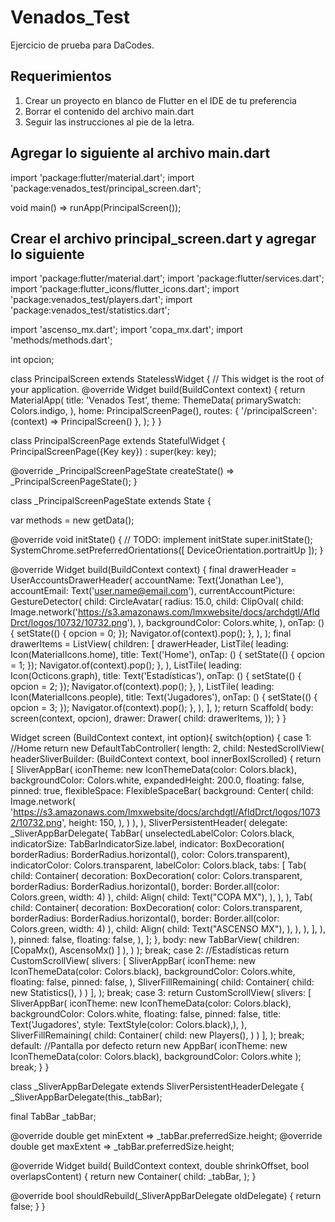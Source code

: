 # Venados_Test
Ejercicio de prueba para DaCodes.

## Requerimientos

1. Crear un proyecto en blanco de Flutter en el IDE de tu preferencia
2. Borrar el contenido del archivo main.dart
3. Seguir las instrucciones al pie de la letra.

## Agregar lo siguiente al archivo main.dart

  import 'package:flutter/material.dart';
  import 'package:venados_test/principal_screen.dart';

  void main() => runApp(PrincipalScreen());

## Crear el archivo principal_screen.dart y agregar lo siguiente

import 'package:flutter/material.dart';
import 'package:flutter/services.dart';
import 'package:flutter_icons/flutter_icons.dart';
import 'package:venados_test/players.dart';
import 'package:venados_test/statistics.dart';

import 'ascenso_mx.dart';
import 'copa_mx.dart';
import 'methods/methods.dart';

int opcion;

class PrincipalScreen extends StatelessWidget {
  // This widget is the root of your application.
  @override
  Widget build(BuildContext context) {
    return MaterialApp(
      title: 'Venados Test',
      theme: ThemeData(
        primarySwatch: Colors.indigo,
      ),
      home: PrincipalScreenPage(),
      routes: {
        '/principalScreen': (context) => PrincipalScreen()
      },
    );
  }
}

class PrincipalScreenPage extends StatefulWidget {
  PrincipalScreenPage({Key key}) : super(key: key);

  @override
  _PrincipalScreenPageState createState() => _PrincipalScreenPageState();
}

class _PrincipalScreenPageState extends State<PrincipalScreenPage> {

  var methods = new getData();

  @override
  void initState() {
    // TODO: implement initState
    super.initState();
    SystemChrome.setPreferredOrientations([
      DeviceOrientation.portraitUp
    ]);
  }

  @override
  Widget build(BuildContext context) {
    final drawerHeader = UserAccountsDrawerHeader(
      accountName: Text('Jonathan Lee'),
      accountEmail: Text('user.name@email.com'),
      currentAccountPicture: GestureDetector(
        child: CircleAvatar(
          radius: 15.0,
          child: ClipOval(
            child: Image.network('https://s3.amazonaws.com/lmxwebsite/docs/archdgtl/AfldDrct/logos/10732/10732.png'),
          ),
          backgroundColor: Colors.white,
        ),
        onTap: (){
          setState(() {
            opcion = 0;
          });
          Navigator.of(context).pop();
        },
      ),
    );
    final drawerItems = ListView(
      children: <Widget>[
        drawerHeader,
        ListTile(
          leading: Icon(MaterialIcons.home),
          title: Text('Home'),
          onTap: () {
            setState(() {
              opcion = 1;
            });
            Navigator.of(context).pop();
          },
        ),
        ListTile(
          leading: Icon(Octicons.graph),
          title: Text('Estadísticas'),
          onTap: () {
            setState(() {
              opcion = 2;
            });
            Navigator.of(context).pop();
          },
        ),
        ListTile(
          leading: Icon(MaterialIcons.people),
          title: Text('Jugadores'),
          onTap: () {
            setState(() {
              opcion = 3;
            });
            Navigator.of(context).pop();
          },
        ),
      ],
    );
    return Scaffold(
        body: screen(context, opcion),
        drawer: Drawer(
          child: drawerItems,
        ));
  }
}

Widget screen (BuildContext context, int option){
  switch(option) {
    case 1: //Home
      return new DefaultTabController(
          length: 2,
          child: NestedScrollView(
            headerSliverBuilder: (BuildContext context,
                bool innerBoxIScrolled) {
              return <Widget>[
                SliverAppBar(
                  iconTheme: new IconThemeData(color: Colors.black),
                  backgroundColor: Colors.white,
                  expandedHeight: 200.0,
                  floating: false,
                  pinned: true,
                  flexibleSpace: FlexibleSpaceBar(
                      background: Center(
                        child: Image.network(
                          'https://s3.amazonaws.com/lmxwebsite/docs/archdgtl/AfldDrct/logos/10732/10732.png',
                          height: 150,
                        ),
                      )
                  ),
                ),
                SliverPersistentHeader(
                  delegate: _SliverAppBarDelegate(
                    TabBar(
                      unselectedLabelColor: Colors.black,
                      indicatorSize: TabBarIndicatorSize.label,
                      indicator: BoxDecoration(
                          borderRadius: BorderRadius.horizontal(),
                          color: Colors.transparent),
                      indicatorColor: Colors.transparent,
                      labelColor: Colors.black,
                      tabs: [
                        Tab(
                          child: Container(
                            decoration: BoxDecoration(
                                color: Colors.transparent,
                                borderRadius: BorderRadius.horizontal(),
                                border: Border.all(color: Colors.green,
                                    width: 4)
                               ),
                            child: Align(
                              child: Text("COPA MX"),
                            ),
                          ),
                        ),
                        Tab(
                          child: Container(
                            decoration: BoxDecoration(
                                color: Colors.transparent,
                                borderRadius: BorderRadius.horizontal(),
                                border: Border.all(color: Colors.green,
                                    width: 4)
                                ),
                            child: Align(
                              child: Text("ASCENSO MX"),
                            ),
                          ),
                        ),
                      ],
                    ),
                  ),
                  pinned: false,
                  floating: false,
                ),
              ];
            },
            body: new TabBarView(
                children: [CopaMx(), AscensoMx()
                ]
            ),
          )
      );
      break;
    case 2: //Estadísticas
      return CustomScrollView(
        slivers: <Widget>[
          SliverAppBar(
            iconTheme: new IconThemeData(color: Colors.black),
            backgroundColor: Colors.white,
            floating: false,
            pinned: false,
          ),
          SliverFillRemaining(
            child: Container(
              child: new Statistics(),
            )
          )
        ],
      );
      break;
    case 3:
      return CustomScrollView(
        slivers: <Widget>[
          SliverAppBar(
            iconTheme: new IconThemeData(color: Colors.black),
            backgroundColor: Colors.white,
            floating: false,
            pinned: false,
            title: Text('Jugadores', style: TextStyle(color: Colors.black),),
          ),
          SliverFillRemaining(
              child: Container(
                child: new Players(),
              )
          )
        ],
      );
      break;
    default: //Pantalla por defecto
      return new AppBar(
        iconTheme: new IconThemeData(color: Colors.black),
        backgroundColor: Colors.white
      );
      break;
  }
}

class _SliverAppBarDelegate extends SliverPersistentHeaderDelegate {
  _SliverAppBarDelegate(this._tabBar);

  final TabBar _tabBar;

  @override
  double get minExtent => _tabBar.preferredSize.height;
  @override
  double get maxExtent => _tabBar.preferredSize.height;

  @override
  Widget build(
      BuildContext context, double shrinkOffset, bool overlapsContent) {
    return new Container(
      child: _tabBar,
    );
  }

  @override
  bool shouldRebuild(_SliverAppBarDelegate oldDelegate) {
    return false;
  }
}

